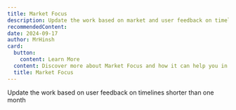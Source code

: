```yaml
---
title: Market Focus
description: Update the work based on market and user feedback on timelines shorter than one month
recommendedContent:
date: 2024-09-17
author: MrHinsh
card:
  button:
    content: Learn More
  content: Discover more about Market Focus and how it can help you in your Agile journey!
  title: Market Focus
---
```


Update the work based on user feedback on timelines shorter than one month
